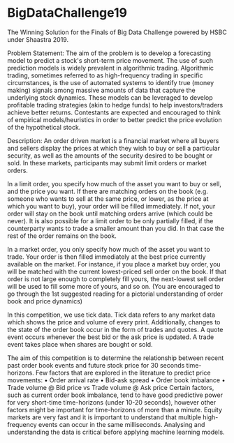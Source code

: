 # BigDataChallenge19
The Winning Solution for the Finals of Big Data Challenge powered by HSBC under Shaastra 2019.

Problem Statement:
The aim of the problem is to develop a forecasting model to predict a stock's short-term price
movement. The use of such prediction models is widely prevalent in algorithmic trading. Algorithmic
trading, sometimes referred to as high-frequency trading in specific circumstances, is the use of
automated systems to identify true (money making) signals among massive amounts of data that
capture the underlying stock dynamics. These models can be leveraged to develop profitable trading
strategies (akin to hedge funds) to help investors/traders achieve better returns. Contestants are
expected and encouraged to think of empirical models/heuristics in order to better predict the price
evolution of the hypothetical stock.

Description:
An order driven market is a financial market where all buyers and sellers display the prices at
which they wish to buy or sell a particular security, as well as the amounts of the security desired
to be bought or sold. In these markets, participants may submit limit orders or market orders.

In a limit order, you specify how much of the asset you want to buy or sell, and the price you
want. If there are matching orders on the book (e.g. someone who wants to sell at the same
price, or lower, as the price at which you want to buy), your order will be filled immediately. If not,
your order will stay on the book until matching orders arrive (which could be never). It is also
possible for a limit order to be only partially filled, if the counterparty wants to trade a smaller
amount than you did. In that case the rest of the order remains on the book.

In a market order, you only specify how much of the asset you want to trade. Your order is then
filled immediately at the best price currently available on the market. For instance, if you place a
market buy order, you will be matched with the current lowest-priced sell order on the book. If
that order is not large enough to completely fill yours, the next-lowest sell order will be used to fill
some more of yours, and so on. (You are encouraged to go through the 1st suggested reading
for a pictorial understanding of order book and price dynamics)

In this competition, we use tick data. Tick data refers to any market data which shows the price
and volume of every print. Additionally, changes to the state of the order book occur in the form
of trades and quotes. A quote event occurs whenever the best bid or the ask price is updated. A
trade event takes place when shares are bought or sold.

The aim of this competition is to determine the relationship between recent past order book
events and future stock price for 30 seconds time-horizons. Few factors that are explored in the
literature to predict price movements:
• Order arrival rate
• Bid-ask spread
• Order book imbalance
• Trade volume @ Bid price vs Trade volume @ Ask price
Certain factors, such as current order book imbalance, tend to have good predictive power for
very short-time time-horizons (under 10-20 seconds), however other factors might be important
for time-horizons of more than a minute.
Equity markets are very fast and it is important to understand that multiple high-frequency events
can occur in the same milliseconds. Analysing and understanding the data is critical before
applying machine learning models.
